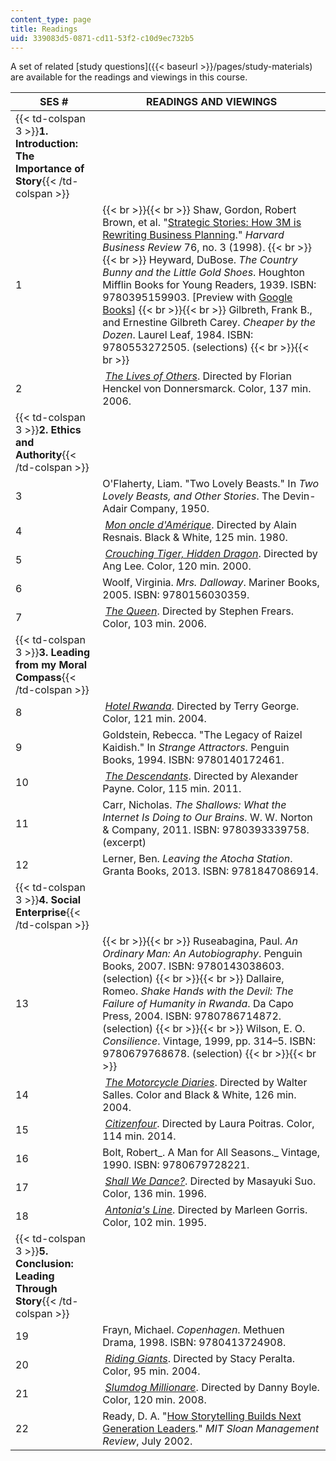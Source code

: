 ```yaml
---
content_type: page
title: Readings
uid: 339083d5-0871-cd11-53f2-c10d9ec732b5
---
```


A set of related [study questions]({{< baseurl >}}/pages/study-materials) are available for the readings and viewings in this course. 

| SES # | READINGS AND VIEWINGS |
| --- | --- |
| {{< td-colspan 3 >}}**1\. Introduction: The Importance of Story**{{< /td-colspan >}} |||
| 1 |  {{< br >}}{{< br >}} Shaw, Gordon, Robert Brown, et al. "[Strategic Stories: How 3M is Rewriting Business Planning](https://hbr.org/1998/05/strategic-stories-how-3m-is-rewriting-business-planning)." _Harvard Business Review_ 76, no. 3 (1998). {{< br >}}{{< br >}} Heyward, DuBose. _The Country Bunny and the Little Gold Shoes_. Houghton Mifflin Books for Young Readers, 1939. ISBN: 9780395159903. \[Preview with [Google Books](http://books.google.com/books?id=aIc5oGa4ClQC&pg=PAfrontcover)\] {{< br >}}{{< br >}} Gilbreth, Frank B., and Ernestine Gilbreth Carey. _Cheaper by the Dozen_. Laurel Leaf, 1984. ISBN: 9780553272505. (selections) {{< br >}}{{< br >}}  |
| 2 |  [_The Lives of Others_](http://www.imdb.com/title/tt0405094/). Directed by Florian Henckel von Donnersmarck. Color, 137 min. 2006. |
| {{< td-colspan 3 >}}**2\. Ethics and Authority**{{< /td-colspan >}} |||
| 3 | O'Flaherty, Liam. "Two Lovely Beasts." In _Two Lovely Beasts, and Other Stories_. The Devin-Adair Company, 1950. |
| 4 |  [_Mon oncle d'Amérique_](http://www.imdb.com/title/tt0081176/). Directed by Alain Resnais. Black & White, 125 min. 1980. |
| 5 |  _[Crouching Tiger, Hidden Dragon](http://www.imdb.com/title/tt0190332/)_. Directed by Ang Lee. Color, 120 min. 2000. |
| 6 | Woolf, Virginia. _Mrs. Dalloway_. Mariner Books, 2005. ISBN: 9780156030359. |
| 7 |  [_The Queen_](http://www.imdb.com/title/tt0436697/). Directed by Stephen Frears. Color, 103 min. 2006. |
| {{< td-colspan 3 >}}**3\. Leading from my Moral Compass**{{< /td-colspan >}} |||
| 8 |  [_Hotel Rwanda_](http://www.imdb.com/title/tt0395169/). Directed by Terry George. Color, 121 min. 2004. |
| 9 | Goldstein, Rebecca. "The Legacy of Raizel Kaidish." In _Strange Attractors_. Penguin Books, 1994. ISBN: 9780140172461. |
| 10 |  [_The Descendants_](http://www.imdb.com/title/tt1033575/?ref_=fn_al_tt_1). Directed by Alexander Payne. Color, 115 min. 2011. |
| 11 | Carr, Nicholas. _The Shallows: What the Internet Is Doing to Our Brains_. W. W. Norton & Company, 2011. ISBN: 9780393339758. (excerpt) |
| 12 | Lerner, Ben. _Leaving the Atocha Station_. Granta Books, 2013. ISBN: 9781847086914. |
| {{< td-colspan 3 >}}**4\. Social Enterprise**{{< /td-colspan >}} |||
| 13 |  {{< br >}}{{< br >}} Ruseabagina, Paul. _An Ordinary Man: An Autobiography_. Penguin Books, 2007. ISBN: 9780143038603. (selection) {{< br >}}{{< br >}} Dallaire, Romeo. _Shake Hands with the Devil: The Failure of Humanity in Rwanda_. Da Capo Press, 2004. ISBN: 9780786714872. (selection) {{< br >}}{{< br >}} Wilson, E. O. _Consilience_. Vintage, 1999, pp. 314–5. ISBN: 9780679768678. (selection) {{< br >}}{{< br >}}  |
| 14 |  [_The Motorcycle Diaries_](http://www.imdb.com/title/tt0318462/). Directed by Walter Salles. Color and Black & White, 126 min. 2004. |
| 15 |  [_Citizenfour_](http://www.imdb.com/title/tt4044364/?ref_=fn_al_tt_1). Directed by Laura Poitras. Color, 114 min. 2014. |
| 16 | Bolt, Robert_. A Man for All Seasons._ Vintage, 1990. ISBN: 9780679728221. |
| 17 |  [_Shall We Dance?_](http://www.imdb.com/title/tt0117615/). Directed by Masayuki Suo. Color, 136 min. 1996. |
| 18 |  [_Antonia's Line_](http://www.imdb.com/title/tt0112379/). Directed by Marleen Gorris. Color, 102 min. 1995. |
| {{< td-colspan 3 >}}**5\. Conclusion: Leading Through Story**{{< /td-colspan >}} |||
| 19 | Frayn, Michael. _Copenhagen_. Methuen Drama, 1998. ISBN: 9780413724908. |
| 20 |  [_Riding Giants_](http://www.imdb.com/title/tt0389326/). Directed by Stacy Peralta. Color, 95 min. 2004. |
| 21 |  [_Slumdog Millionare_](http://www.imdb.com/title/tt1010048/). Directed by Danny Boyle. Color, 120 min. 2008. |
| 22 | Ready, D. A. "[How Storytelling Builds Next Generation Leaders](http://sloanreview.mit.edu/article/how-storytelling-builds-nextgeneration-leaders/)." _MIT Sloan Management Review_, July 2002.